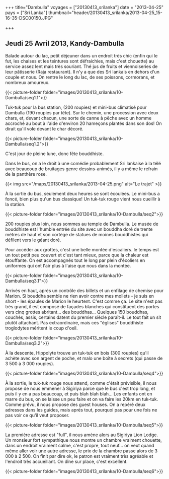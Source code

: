 +++
title="Dambulla"
voyages = ["20130413_srilanka"]
date = "2013-04-25"
pays = ["Sri Lanka"]
thumbnail="header/20130413_srilanka/2013-04-25_15-16-35-DSC00150.JPG"

+++


## Jeudi 25 Avril 2013, Kandy-Dambulla

Balade autour du lac, petit déjeuner dans un endroit très chic (enfin qui le fut, les chaises et les teintures sont défraichies, mais c'est chouette) au service assez lent mais très souriant. Thé jus de fruits et viennoiseries de leur pâtisserie (Raja restaurant). Il n'y a que des Sri lankais en dehors d'un couple et nous. On rentre le long du lac, de ses poissons, cormorans, et nombreux amoureux.

{{< picture-folder folder="images/20130413_srilanka/10-Dambulla/seq1.1">}}


Tuk-tuk pour la bus station, (200 roupies) et mini-bus climatisé pour Dambulla (190 roupies par tête). Sur le chemin, une procession avec deux chars, et, devant chacun, une sorte de canne à pêche avec un homme accroché au bout à l'aide d'environ 20 hameçons plantés dans son dos! On dirait qu'il vole devant le char décoré.

{{< picture-folder folder="images/20130413_srilanka/10-Dambulla/seq1.2">}}


C'est jour de pleine lune, donc fête bouddhiste. 

Dans le bus, on a le droit à une comédie probablement Sri lankaise à la télé avec beaucoup de bruitages genre dessins-animés, il y a même le refrain de la panthère rose.

{{< img src="/maps/20130413_srilanka/2013-04-25.png" alt="Le trajet" >}}


À la sortie du bus, seulement deux heures se sont écoulées. Le mini-bus a foncé, bien plus qu'un bus classique!
Un tuk-tuk rouge vient nous cueillir à la station. 

{{< picture-folder folder="images/20130413_srilanka/10-Dambulla/seq2">}}


200 roupies plus loin, nous sommes au temple de Dambulla. Le musée de bouddhiste est l'humble entrée du site avec un bouddha doré de trente mètres de haut et son cortège de statues de moines bouddhistes qui défilent vers le géant doré.


Pour accéder aux grottes, c'est une belle montée d'escaliers. le temps est un tout petit peu couvert et c'est tant mieux, parce que la chaleur est étouffante. On est accompagnés tout le long par plein d'écoliers en uniformes qui ont l'air plus à l'aise que nous dans la montée.

{{< picture-folder folder="images/20130413_srilanka/10-Dambulla/seq3.1">}}

Arrivés en haut, après un contrôle des billets et un enfilage de chemise pour Marion. Si bouddha semble ne rien avoir contre mes mollets - je suis en short - les épaules de Marion le heurtent. C'est comme ça.
Le site n'est pas très grand, il est composé de façades blanches qui constituent des portes vers cinq grottes abritant... des bouddhas... Quelques 150 bouddhas, couchés, assis, certains datent du premier siècle paraît-il. Le tout fait un sit plutôt attachant. Pas extraordinaire, mais ces "églises" bouddhiste troglodytes méritent le coup d'oeil.

{{< picture-folder folder="images/20130413_srilanka/10-Dambulla/seq3.2">}}


À la descente, Hippolyte trouve un tuk-tuk en bois (300 roupies) qu'il achète avec son argent de poche, et malo une boîte à secrets (qui passe de 3 500 à 3 000 roupies).

{{< picture-folder folder="images/20130413_srilanka/10-Dambulla/seq4">}}

À la sortie, le tuk-tuk rouge nous attend, comme c'était prévisible, il nous propose de nous emmener à Sigiriya parce que le bus c'est trop long, et puis il y en a pas beaucoup, et puis blah blah blah... Les enfants ont en marre du bus, on se laisse un peu faire et on va faire les 20km en tuk-tuk. Comme prévu, il nous propose des guest houses. On a repéré deux adresses dans les guides, mais après tout, pourquoi pas pour une fois ne pas voir ce qu'il veut proposer.

{{< picture-folder folder="images/20130413_srilanka/10-Dambulla/seq5">}}

La première adresse est "full", il nous amène alors au Sigiriya Lion Lodge. Un monsieur fort sympathique nous montre un chambre vraiment chouette, dans un endroit vraiment calme, c'est propre, tout neuf... on veut quand même aller voir une autre adresse, le prix de la chambre passe alors de 3 000 à 2 500. On finit par dire ok, le patron est vraiment très agréable et l'endroit très accueillant. On dîne sur place, c'est excellent.

{{< picture-folder folder="images/20130413_srilanka/10-Dambulla/seq6">}}

